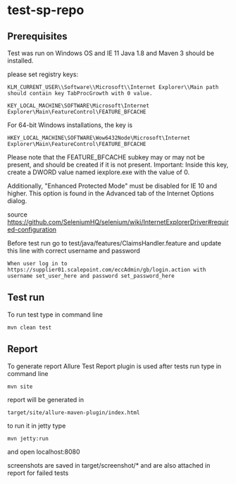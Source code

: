 # test-sp-repo

## Prerequisites

Test was run on Windows OS and IE 11
Java 1.8 and Maven 3 should be installed.

please set registry keys:
```
KLM_CURRENT_USER\\Software\\Microsoft\\Internet Explorer\\Main path should contain key TabProcGrowth with 0 value.
```
```
KEY_LOCAL_MACHINE\SOFTWARE\Microsoft\Internet Explorer\Main\FeatureControl\FEATURE_BFCACHE
```
For 64-bit Windows installations, the key is
```
HKEY_LOCAL_MACHINE\SOFTWARE\Wow6432Node\Microsoft\Internet Explorer\Main\FeatureControl\FEATURE_BFCACHE
```
Please note that the FEATURE_BFCACHE subkey may or may not be present, and should be created if it is not present.
Important: Inside this key, create a DWORD value named iexplore.exe with the value of 0.

Additionally, "Enhanced Protected Mode" must be disabled for IE 10 and higher. This option is found in the Advanced tab of the Internet Options dialog.

source https://github.com/SeleniumHQ/selenium/wiki/InternetExplorerDriver#required-configuration

Before test run go to test/java/features/ClaimsHandler.feature
and update this line with correct username and password
```
When user log in to https://supplier01.scalepoint.com/eccAdmin/gb/login.action with username set_user_here and password set_password_here
```

## Test run

To run test type in command line
```
mvn clean test
```

## Report

To generate report Allure Test Report plugin is used
after tests run type in command line
```
mvn site
```
report will be generated in
```
target/site/allure-maven-plugin/index.html
```
to run it in jetty type
```
mvn jetty:run
```
and open localhost:8080

screenshots are saved in target/screenshot/*
and are also attached in report for failed tests